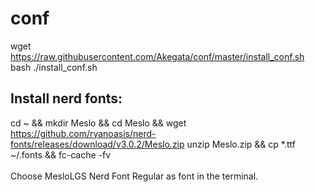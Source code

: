 conf
====

wget https://raw.githubusercontent.com/Akegata/conf/master/install_conf.sh <br />
bash ./install_conf.sh <br />

## Install nerd fonts:
cd ~ && mkdir Meslo && cd Meslo && wget https://github.com/ryanoasis/nerd-fonts/releases/download/v3.0.2/Meslo.zip unzip Meslo.zip && cp *.ttf ~/.fonts && fc-cache -fv <br /><br />
Choose MesloLGS Nerd Font Regular as font in the terminal.

